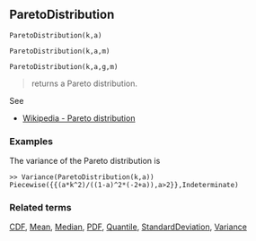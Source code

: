 ## ParetoDistribution

```
ParetoDistribution(k,a)
```

```
ParetoDistribution(k,a,m)
```

```
ParetoDistribution(k,a,g,m)
```

> returns a Pareto distribution.

See 
* [Wikipedia - Pareto distribution](https://en.wikipedia.org/wiki/Pareto_distribution)
 
### Examples

The variance of the Pareto distribution is

```
>> Variance(ParetoDistribution(k,a))
Piecewise({{(a*k^2)/((1-a)^2*(-2+a)),a>2}},Indeterminate)
```


### Related terms 
[CDF](CDF.md), [Mean](Mean.md), [Median](Median.md), [PDF](PDF.md), [Quantile](Quantile.md), [StandardDeviation](StandardDeviation.md), [Variance](Variance.md) 


